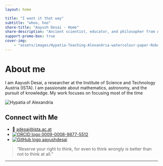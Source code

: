 ```yaml
---
layout: home

title: "I want it that way"
subtitle: "whoo, hoo"
share-title: "Aayush Desai - Home"
share-description: "Ancient scientist, educator, and philosopher from Alexandria. Passionate about mathematics, astronomy, and the pursuit of knowledge."
support-promo-box: true
cover-img:
    - "assets/images/Hypatia-Teaching-Alexandria-watercolour-paper-Robert-Trewick.jpg"
---
```


# About me

I am Aayush Desai, a researcher at the Institute of Science and Technology Austria (ISTA). I am passionate about mathematics, astronomy, and the pursuit of knowledge. My work focuses on focusing most of the time

![Hypatia of Alexandria](assets/images/250610_Goodrich&Co-6.jpg)

## Connect with Me

- 📧 [adesai@ista.ac.at](mailto:adesai@ista.ac.at)
- [![ORCID logo](https://orcid.org/sites/default/files/images/orcid_16x16.png) 0009-0008-9877-5512](https://orcid.org/0009-0008-9877-5512)
- [![GitHub logo](https://upload.wikimedia.org/wikipedia/commons/thumb/9/91/Octicons-mark-github.svg/16px-Octicons-mark-github.svg.png) aayushdesai](https://github.com/aayushdesai)

> “Reserve your right to think, for even to think wrongly is better than not to think at all.”

---
